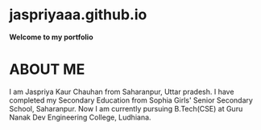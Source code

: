 # jaspriyaaa.github.io
**Welcome to my portfolio**
# ABOUT ME
I am Jaspriya Kaur Chauhan from Saharanpur, Uttar pradesh. I have completed my Secondary Education from Sophia Girls' Senior Secondary School, Saharanpur. Now I am currently pursuing B.Tech(CSE) at Guru Nanak Dev Engineering College, Ludhiana.

